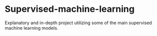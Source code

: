 # Supervised-machine-learning
Explanatory and in-depth project utilizing some of the main supervised machine learning models.
